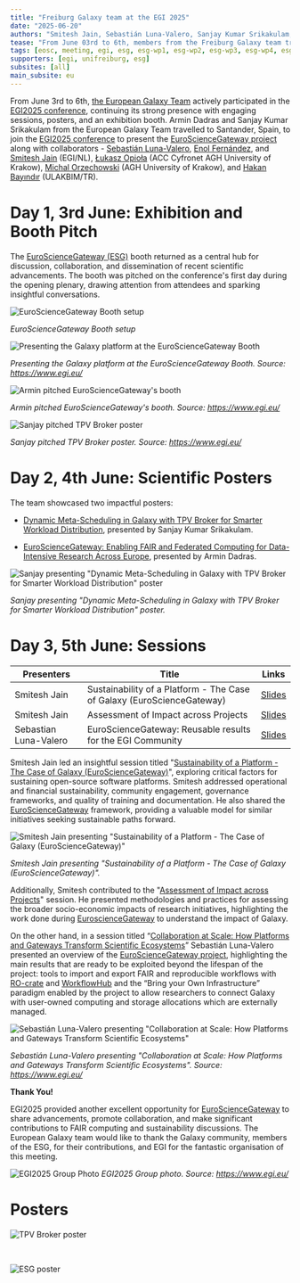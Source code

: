 ```yaml
---
title: "Freiburg Galaxy team at the EGI 2025"
date: "2025-06-20"
authors: "Smitesh Jain, Sebastián Luna-Valero, Sanjay Kumar Srikakulam, and Armin Dadras"
tease: "From June 03rd to 6th, members from the Freiburg Galaxy team travelled to Santander, Spain to participate and present the EuroScienceGateway (ESG) project at the EGI2025 meeting"
tags: [eosc, meeting, egi, esg, esg-wp1, esg-wp2, esg-wp3, esg-wp4, esg-wp5, conference]
supporters: [egi, unifreiburg, esg]
subsites: [all]
main_subsite: eu
---
```

From June 3rd to 6th, [the European Galaxy Team](https://usegalaxy-eu.github.io/people) actively participated in the [EGI2025 conference](https://www.egi.eu/event/egi2025/), continuing its strong presence with engaging sessions, posters, and an exhibition booth. Armin Dadras and Sanjay Kumar Srikakulam from the European Galaxy Team travelled to Santander, Spain, to join the [EGI2025 conference](https://www.egi.eu/event/egi2025/) to present the [EuroScienceGateway project](https://galaxyproject.org/projects/esg/) along with collaborators -  [Sebastián Luna-Valero](https://www.egi.eu/people/sebastian-luna-valero/), [Enol Fernández](https://www.egi.eu/people/enol-fernandez/), and [Smitesh Jain](https://www.egi.eu/people/smitesh-jain/) (EGI/NL), [Łukasz Opioła](https://www.egi.eu/people/lukasz-opiola/) (ACC Cyfronet AGH  University of Krakow), [Michal Orzechowski](https://scholar.google.com/citations?user=jn8uxWEAAAAJ&hl=en) (AGH University of Krakow), and [Hakan Bayındır](https://scholar.google.com/citations?user=l0IjsVcAAAAJ&hl=de) (ULAKBIM/TR).

# Day 1, 3rd June: Exhibition and Booth Pitch

The [EuroScienceGateway (ESG)](https://galaxyproject.org/projects/esg/) booth returned as a central hub for discussion, collaboration, and dissemination of recent scientific advancements. The booth was pitched on the conference's first day during the opening plenary, drawing attention from attendees and sparking insightful conversations.

![*EuroScienceGateway Booth setup*](./booth.jpg)

*EuroScienceGateway Booth setup*

![*Presenting the Galaxy platform at the EuroScienceGateway Booth*](./booth3.jpg)

*Presenting the Galaxy platform at the EuroScienceGateway Booth. Source: https://www.egi.eu/*

![*Armin pitched EuroScienceGateway's booth*](./egi_booth_pitch.jpg)

*Armin pitched EuroScienceGateway's booth. Source: https://www.egi.eu/*

![*Sanjay pitched TPV Broker poster*](./tpv_broker_pitch.jpg)

*Sanjay pitched TPV Broker poster. Source: https://www.egi.eu/*

# Day 2, 4th June: Scientific Posters

The team showcased two impactful posters:

- [Dynamic Meta-Scheduling in Galaxy with TPV Broker for Smarter Workload Distribution](https://whova.com/embedded/artifacts/ZGH8rnyRQnkZwKPbmChIIdGWFP0jKyO%40yuMuhHyYJLw%3D/artifact/124459/?refer=undefined), presented by Sanjay Kumar Srikakulam.

- [EuroScienceGateway: Enabling FAIR and Federated Computing for Data-Intensive Research Across Europe](https://whova.com/embedded/artifacts/ZGH8rnyRQnkZwKPbmChIIdGWFP0jKyO%40yuMuhHyYJLw%3D/artifact/124461/?refer=undefined), presented by Armin Dadras.

![*Sanjay presenting "Dynamic Meta-Scheduling in Galaxy with TPV Broker for Smarter Workload Distribution" poster*](./egi2025_poster_session.jpg)

*Sanjay presenting "Dynamic Meta-Scheduling in Galaxy with TPV Broker for Smarter Workload Distribution" poster.*

# Day 3, 5th June: Sessions

| Presenters | Title | Links |
|------------------------|--------------------------------------------------------------------|--------|
| Smitesh Jain | Sustainability of a Platform - The Case of Galaxy (EuroScienceGateway) | [Slides](https://docs.google.com/presentation/d/18ScV0pZQKA0JIReMhYNskQHJUvVGEx1s/edit?usp=drive_web&ouid=102909301222954869170&rtpof=true) |
| Smitesh Jain | Assessment of Impact across Projects | [Slides](https://docs.google.com/presentation/d/1ynX0md7wbIHM4ce19JlNmDowH6Un7g8Q/edit?usp=drive_web&ouid=102909301222954869170&rtpof=true) |
| Sebastian Luna-Valero  | EuroScienceGateway: Reusable results for the EGI Community | [Slides](https://docs.google.com/presentation/d/1yXZ3QheC2dkfUmmGwgI-72KX9ftlDppY/) |

Smitesh Jain led an insightful session titled "[Sustainability of a Platform - The Case of Galaxy (EuroScienceGateway)](https://indico.egi.eu/event/6638/sessions/5409/#20250605)", exploring critical factors for sustaining open-source software platforms. Smitesh addressed operational and financial sustainability, community engagement, governance frameworks, and quality of training and documentation. He also shared the [EuroScienceGateway](https://galaxyproject.org/projects/esg/) framework, providing a valuable model for similar initiatives seeking sustainable paths forward.

![*Smitesh Jain presenting "Sustainability of a Platform - The Case of Galaxy (EuroScienceGateway)"*](./egi2025_sustainability.jpg)

*Smitesh Jain presenting "Sustainability of a Platform - The Case of Galaxy (EuroScienceGateway)".*

Additionally, Smitesh contributed to the "[Assessment of Impact across Projects](https://indico.egi.eu/event/6638/sessions/5415/#20250605)" session. He presented methodologies and practices for assessing the broader socio-economic impacts of research initiatives, highlighting the work done during [EuroscienceGateway](https://galaxyproject.org/projects/esg/) to understand the impact of Galaxy.

On the other hand, in a session titled “[Collaboration at Scale: How Platforms and Gateways Transform Scientific Ecosystems](https://indico.egi.eu/event/6638/contributions/20546/)” Sebastián Luna-Valero presented an overview of the [EuroScienceGateway project](https://galaxyproject.org/projects/esg/), highlighting the main results that are ready to be exploited beyond the lifespan of the project: tools to import and export FAIR and reproducible workflows with [RO-crate](https://www.researchobject.org/ro-crate/) and [WorkflowHub](https://workflowhub.eu/) and the “Bring your Own Infrastructure” paradigm enabled by the project to allow researchers to connect Galaxy with user-owned computing and storage allocations which are externally managed.

![*Sebastián Luna-Valero presenting "Collaboration at Scale: How Platforms and Gateways Transform Scientific Ecosystems"*](./esg_presentation.jpg)

*Sebastián Luna-Valero presenting "Collaboration at Scale: How Platforms and Gateways Transform Scientific Ecosystems". Source: https://www.egi.eu/*

**Thank You!**

EGI2025 provided another excellent opportunity for [EuroScienceGateway](https://galaxyproject.org/projects/esg/) to share advancements, promote collaboration, and make significant contributions to FAIR computing and sustainability discussions. The European Galaxy team would like to thank the Galaxy community, members of the ESG, for their contributions, and EGI for the fantastic organisation of this meeting.

![*EGI2025 Group Photo*](group_photo.jpg)
*EGI2025 Group photo. Source: https://www.egi.eu/*

# Posters

![*TPV Broker poster*](./egi2025-tpv-broker.jpg)

<br>

![*ESG poster*](./egi2025-esg-poster.jpg)
